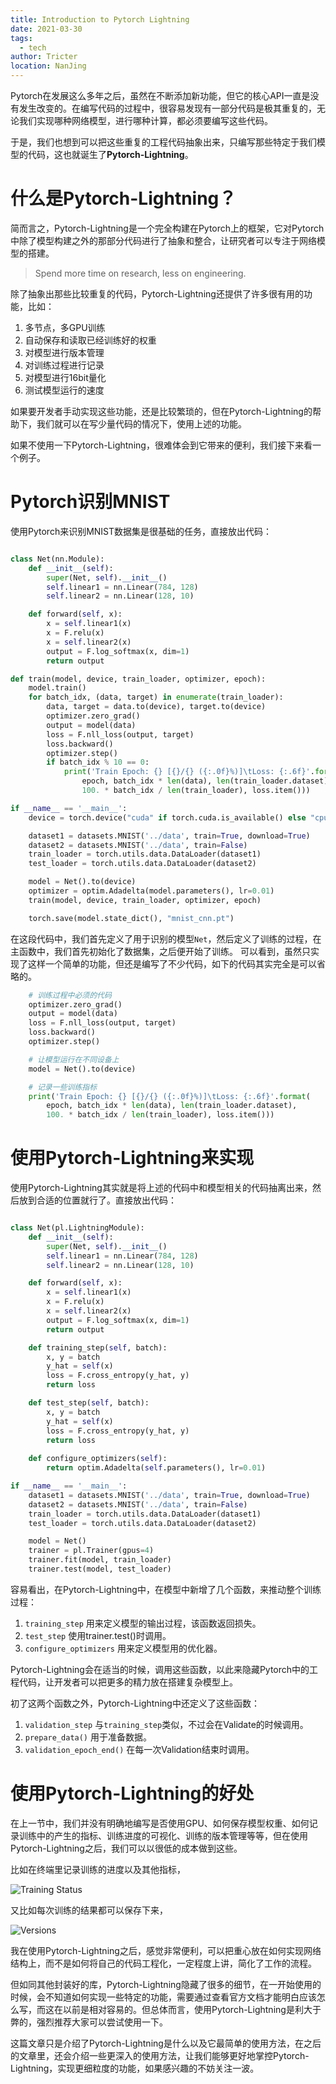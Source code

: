 ```yaml
---
title: Introduction to Pytorch Lightning
date: 2021-03-30
tags: 
  - tech
author: Tricter
location: NanJing
---
```


Pytorch在发展这么多年之后，虽然在不断添加新功能，但它的核心API一直是没有发生改变的。在编写代码的过程中，很容易发现有一部分代码是极其重复的，无论我们实现哪种网络模型，进行哪种计算，都必须要编写这些代码。

于是，我们也想到可以把这些重复的工程代码抽象出来，只编写那些特定于我们模型的代码，这也就诞生了**Pytorch-Lightning**。

# 什么是Pytorch-Lightning？

简而言之，Pytorch-Lightning是一个完全构建在Pytorch上的框架，它对Pytorch中除了模型构建之外的那部分代码进行了抽象和整合，让研究者可以专注于网络模型的搭建。

> Spend more time on research, less on engineering.

除了抽象出那些比较重复的代码，Pytorch-Lightning还提供了许多很有用的功能，比如：

1. 多节点，多GPU训练
2. 自动保存和读取已经训练好的权重
3. 对模型进行版本管理
4. 对训练过程进行记录
5. 对模型进行16bit量化
6. 测试模型运行的速度

如果要开发者手动实现这些功能，还是比较繁琐的，但在Pytorch-Lightning的帮助下，我们就可以在写少量代码的情况下，使用上述的功能。

如果不使用一下Pytorch-Lightning，很难体会到它带来的便利，我们接下来看一个例子。

# Pytorch识别MNIST

使用Pytorch来识别MNIST数据集是很基础的任务，直接放出代码：

```python

class Net(nn.Module):
    def __init__(self):
        super(Net, self).__init__()
        self.linear1 = nn.Linear(784, 128)
        self.linear2 = nn.Linear(128, 10)

    def forward(self, x):
        x = self.linear1(x)
        x = F.relu(x)
        x = self.linear2(x)
        output = F.log_softmax(x, dim=1)
        return output

def train(model, device, train_loader, optimizer, epoch):
    model.train()
    for batch_idx, (data, target) in enumerate(train_loader):
        data, target = data.to(device), target.to(device)
        optimizer.zero_grad()
        output = model(data)
        loss = F.nll_loss(output, target)
        loss.backward()
        optimizer.step()
        if batch_idx % 10 == 0:
            print('Train Epoch: {} [{}/{} ({:.0f}%)]\tLoss: {:.6f}'.format(
                epoch, batch_idx * len(data), len(train_loader.dataset),
                100. * batch_idx / len(train_loader), loss.item()))

if __name__ == '__main__':
    device = torch.device("cuda" if torch.cuda.is_available() else "cpu")

    dataset1 = datasets.MNIST('../data', train=True, download=True)
    dataset2 = datasets.MNIST('../data', train=False)
    train_loader = torch.utils.data.DataLoader(dataset1)
    test_loader = torch.utils.data.DataLoader(dataset2)

    model = Net().to(device)
    optimizer = optim.Adadelta(model.parameters(), lr=0.01)
    train(model, device, train_loader, optimizer, epoch)

    torch.save(model.state_dict(), "mnist_cnn.pt")

```

在这段代码中，我们首先定义了用于识别的模型`Net`，然后定义了训练的过程，在主函数中，我们首先初始化了数据集，之后便开始了训练。
可以看到，虽然只实现了这样一个简单的功能，但还是编写了不少代码，如下的代码其实完全是可以省略的。

```python
    # 训练过程中必须的代码
    optimizer.zero_grad()
    output = model(data)
    loss = F.nll_loss(output, target)
    loss.backward()
    optimizer.step()

    # 让模型运行在不同设备上
    model = Net().to(device)

    # 记录一些训练指标
    print('Train Epoch: {} [{}/{} ({:.0f}%)]\tLoss: {:.6f}'.format(
        epoch, batch_idx * len(data), len(train_loader.dataset),
        100. * batch_idx / len(train_loader), loss.item()))
```

# 使用Pytorch-Lightning来实现

使用Pytorch-Lightning其实就是将上述的代码中和模型相关的代码抽离出来，然后放到合适的位置就行了。直接放出代码：

```python 

class Net(pl.LightningModule):
    def __init__(self):
        super(Net, self).__init__()
        self.linear1 = nn.Linear(784, 128)
        self.linear2 = nn.Linear(128, 10)

    def forward(self, x):
        x = self.linear1(x)
        x = F.relu(x)
        x = self.linear2(x)
        output = F.log_softmax(x, dim=1)
        return output

    def training_step(self, batch):
        x, y = batch
        y_hat = self(x)
        loss = F.cross_entropy(y_hat, y)
        return loss

    def test_step(self, batch):
        x, y = batch
        y_hat = self(x)
        loss = F.cross_entropy(y_hat, y)
        return loss
    
    def configure_optimizers(self):
        return optim.Adadelta(self.parameters(), lr=0.01)

if __name__ == '__main__':
    dataset1 = datasets.MNIST('../data', train=True, download=True)
    dataset2 = datasets.MNIST('../data', train=False)
    train_loader = torch.utils.data.DataLoader(dataset1)
    test_loader = torch.utils.data.DataLoader(dataset2)

    model = Net()
    trainer = pl.Trainer(gpus=4)
    trainer.fit(model, train_loader)
    trainer.test(model, test_loader)

```

容易看出，在Pytorch-Lightning中，在模型中新增了几个函数，来推动整个训练过程：

1. `training_step` 用来定义模型的输出过程，该函数返回损失。
2. `test_step` 使用trainer.test()时调用。
3. `configure_optimizers` 用来定义模型用的优化器。

Pytorch-Lightning会在适当的时候，调用这些函数，以此来隐藏Pytorch中的工程代码，让开发者可以把更多的精力放在搭建复杂模型上。

初了这两个函数之外，Pytorch-Lightning中还定义了这些函数：

1. `validation_step` 与`training_step`类似，不过会在Validate的时候调用。
2. `prepare_data()` 用于准备数据。
3. `validation_epoch_end()` 在每一次Validation结束时调用。

# 使用Pytorch-Lightning的好处

在上一节中，我们并没有明确地编写是否使用GPU、如何保存模型权重、如何记录训练中的产生的指标、训练进度的可视化、训练的版本管理等等，但在使用Pytorch-Lightning之后，我们可以以很低的成本做到这些。

比如在终端里记录训练的进度以及其他指标，

![Training Status](./pics/3_31/training_bar.png)

又比如每次训练的结果都可以保存下来，

![Versions](./pics/3_31/tensorboard.png)

我在使用Pytorch-Lightning之后，感觉非常便利，可以把重心放在如何实现网络结构上，而不是如何将自己的代码工程化，一定程度上讲，简化了工作的流程。

但如同其他封装好的库，Pytorch-Lightning隐藏了很多的细节，在一开始使用的时候，会不知道如何实现一些特定的功能，需要通过查看官方文档才能明白应该怎么写，而这在以前是相对容易的。但总体而言，使用Pytorch-Lightning是利大于弊的，强烈推荐大家可以尝试使用一下。

这篇文章只是介绍了Pytorch-Lightning是什么以及它最简单的使用方法，在之后的文章里，还会介绍一些更深入的使用方法，让我们能够更好地掌控Pytorch-Lightning，实现更细粒度的功能，如果感兴趣的不妨关注一波。